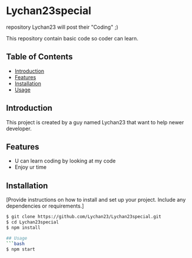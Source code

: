 # Lychan23special
repository Lychan23 will post their "Coding" ;)

This repository contain basic code so coder can learn.

## Table of Contents
- [Introduction](#introduction)
- [Features](#features)
- [Installation](#installation)
- [Usage](#usage)

## Introduction

This project is created by a guy named Lychan23 that want to help newer developer.

## Features

- U can learn coding by looking at my code
- Enjoy ur time

## Installation

[Provide instructions on how to install and set up your project. Include any dependencies or requirements.]

```bash
$ git clone https://github.com/Lychan23/Lychan23special.git
$ cd Lychan23special
$ npm install

## Usage 
```bash
$ npm start
